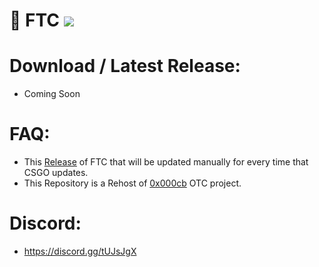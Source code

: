 
# 🔮 FTC ![](https://img.shields.io/badge/CSGO-WINDOWS-green)

# Download / Latest Release:
* Coming Soon

# FAQ:
* This [Release](https://github.com/vetid/ftc/releases "Release") of FTC that will be updated manually for every time that CSGO updates.
* This Repository is a Rehost of [0x000cb](https://github.com/0x000cb "0x000cb") OTC project.

# Discord:
* https://discord.gg/tUJsJgX


